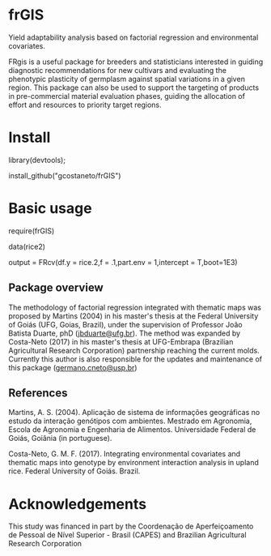 # frGIS
Yield adaptability analysis based on factorial regression and environmental covariates.

FRgis is a useful package for breeders and statisticians interested in guiding diagnostic recommendations for new cultivars and evaluating the phenotypic plasticity of germplasm against spatial variations in a given region. This package can also be used to support the targeting of products in pre-commercial material evaluation phases, guiding the allocation of effort and resources to priority target regions.

# Install

library(devtools);

install_github("gcostaneto/frGIS")

# Basic usage

require(frGIS)

data(rice2)

output = FRcv(df.y = rice.2,f = .1,part.env = 1,intercept = T,boot=1E3)

## Package overview 

The methodology of factorial regression integrated with thematic maps was proposed by Martins (2004) in his master's thesis at the Federal University of Goiás (UFG, Goias, Brazil), under the supervision of Professor João Batista Duarte, phD (jbduarte@ufg.br). The method was expanded by Costa-Neto (2017) in his master's thesis at UFG-Embrapa (Brazilian Agricultural Research Corporation) partnership reaching the current molds. Currently this author is also responsible for the updates and maintenance of this package (germano.cneto@usp.br)

## References

Martins, A. S. (2004). Aplicação de sistema de informações geográficas no estudo da interação genótipos com ambientes. Mestrado em Agronomia, Escola de Agronomia e Engenharia de Alimentos. Universidade Federal de Goiás, Goiânia (in portuguese).

Costa-Neto, G. M. F. (2017). Integrating environmental covariates and thematic maps into genotype by environment interaction analysis in upland rice. Federal University of Goiás. Brazil.


# Acknowledgements

This study was financed in part by the Coordenação de Aperfeiçoamento de Pessoal de Nível Superior - Brasil (CAPES) and Brazilian Agricultural Research Corporation
